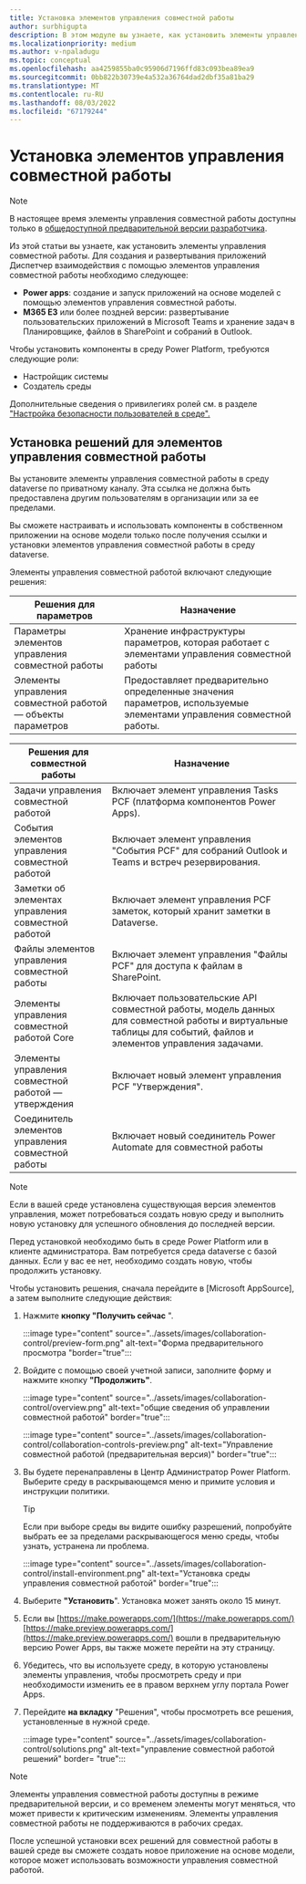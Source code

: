 ```yaml
---
title: Установка элементов управления совместной работы
author: surbhigupta
description: В этом модуле вы узнаете, как установить элементы управления совместной работы с помощью power apps и Microsoft 365 E3 а также как установить решения для элементов управления совместной работой.
ms.localizationpriority: medium
ms.author: v-npaladugu
ms.topic: conceptual
ms.openlocfilehash: aa4259855ba0c95906d7196ffd83c093bea89ea9
ms.sourcegitcommit: 0bb822b30739e4a532a36764dad2dbf35a81ba29
ms.translationtype: MT
ms.contentlocale: ru-RU
ms.lasthandoff: 08/03/2022
ms.locfileid: "67179244"
---
```

# <a name="install-collaboration-controls"></a>Установка элементов управления совместной работы

> [!NOTE]
> В настоящее время элементы управления совместной работы доступны только в [общедоступной предварительной версии разработчика](~/resources/dev-preview/developer-preview-intro.md).

Из этой статьи вы узнаете, как установить элементы управления совместной работы. Для создания и развертывания приложений Диспетчер взаимодействия с помощью элементов управления совместной работы необходимо следующее:

* **Power apps**: создание и запуск приложений на основе моделей с помощью элементов управления совместной работы.
* **M365 E3** или более поздней версии: развертывание пользовательских приложений в Microsoft Teams и хранение задач в Планировщике, файлов в SharePoint и собраний в Outlook.

Чтобы установить компоненты в среду Power Platform, требуются следующие роли:

* Настройщик системы
* Создатель среды

Дополнительные сведения о привилегиях ролей см. в разделе ["Настройка безопасности пользователей в среде".](/power-platform/admin/database-security#predefined-security-roles)

## <a name="install-the-collaboration-controls-solutions"></a>Установка решений для элементов управления совместной работы

Вы установите элементы управления совместной работы в среду dataverse по приватному каналу. Эта ссылка не должна быть предоставлена другим пользователям в организации или за ее пределами.

Вы сможете настраивать и использовать компоненты в собственном приложении на основе модели только после получения ссылки и установки элементов управления совместной работы в среду dataverse.

Элементы управления совместной работой включают следующие решения:

|**Решения для параметров** | **Назначение** |
|---|---|
| Параметры элементов управления совместной работы | Хранение инфраструктуры параметров, которая работает с элементами управления совместной работы |
| Элементы управления совместной работой — объекты параметров | Предоставляет предварительно определенные значения параметров, используемые элементами управления совместной работы.|

|**Решения для совместной работы** | **Назначение** |
|---|---|
| Задачи управления совместной работой  | Включает элемент управления Tasks PCF (платформа компонентов Power Apps). |
| События элементов управления совместной работой | Включает элемент управления "События PCF" для собраний Outlook и Teams и встреч резервирования. |
| Заметки об элементах управления совместной работой | Включает элемент управления PCF заметок, который хранит заметки в Dataverse. |
| Файлы элементов управления совместной работы | Включает элемент управления "Файлы PCF" для доступа к файлам в SharePoint. |
| Элементы управления совместной работой Core |Включает пользовательские API совместной работы, модель данных для совместной работы и виртуальные таблицы для событий, файлов и элементов управления задачами. |
| Элементы управления совместной работой — утверждения | Включает новый элемент управления PCF "Утверждения". |
| Соединитель элементов управления совместной работы | Включает новый соединитель Power Automate для совместной работы |

> [!NOTE]
> Если в вашей среде установлена существующая версия элементов управления, может потребоваться создать новую среду и выполнить новую установку для успешного обновления до последней версии.

Перед установкой необходимо быть в среде Power Platform или в клиенте администратора. Вам потребуется среда dataverse с базой данных. Если у вас ее нет, необходимо создать новую, чтобы продолжить установку.[](/power-platform/admin/create-environment)

Чтобы установить решения, сначала перейдите в [Microsoft AppSource], а затем выполните следующие действия:

1. Нажмите **кнопку "Получить сейчас** ".

   :::image type="content" source="../assets/images/collaboration-control/preview-form.png" alt-text="Форма предварительного просмотра "border="true":::

1. Войдите с помощью своей учетной записи, заполните форму и нажмите кнопку **"Продолжить"**.

   :::image type="content" source="../assets/images/collaboration-control/overview.png" alt-text="общие сведения об управлении совместной работой" border="true":::

   :::image type="content" source="../assets/images/collaboration-control/collaboration-controls-preview.png" alt-text="Управление совместной работой (предварительная версия)" border="true":::

1. Вы будете перенаправлены в Центр Администратор Power Platform. Выберите среду в раскрывающемся меню и примите условия и инструкции политики.

   > [!TIP]
   > Если при выборе среды вы видите ошибку разрешений, попробуйте выбрать ее за пределами раскрывающегося меню среды, чтобы узнать, устранена ли проблема.

   :::image type="content" source="../assets/images/collaboration-control/install-environment.png" alt-text="Установка среды управления совместной работой" border="true":::

1. Выберите **"Установить**". Установка может занять около 15 минут.

1. Если вы [https://make.powerapps.com/](https://make.powerapps.com/)[https://make.preview.powerapps.com/](https://make.preview.powerapps.com/) вошли в предварительную версию Power Apps, вы также можете перейти на эту страницу.

1. Убедитесь, что вы используете среду, в которую установлены элементы управления, чтобы просмотреть среду и при необходимости изменить ее в правом верхнем углу портала Power Apps.

1. Перейдите **на вкладку** "Решения", чтобы просмотреть все решения, установленные в нужной среде.

   :::image type="content" source="../assets/images/collaboration-control/solutions.png" alt-text="управление совместной работой решений" border= "true":::

> [!NOTE]
> Элементы управления совместной работы доступны в режиме предварительной версии, и со временем элементы могут меняться, что может привести к критическим изменениям. Элементы управления совместной работы не поддерживаются в рабочих средах.

После успешной установки всех решений для совместной работы в вашей среде вы сможете создать новое приложение на основе модели, которое может использовать возможности управления совместной работой.
